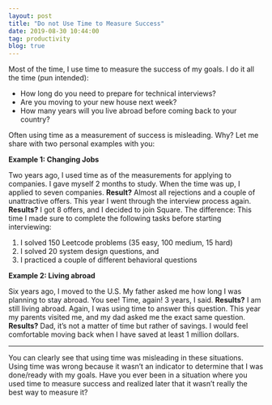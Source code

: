 ```yaml
---
layout: post
title: "Do not Use Time to Measure Success"
date: 2019-08-30 10:44:00
tag: productivity
blog: true
---
```


Most of the time, I use time to measure the success of my goals. I do it all the time (pun intended):

- How long do you need to prepare for technical interviews?
- Are you moving to your new house next week?
- How many years will you live abroad before coming back to your country?

Often using time as a measurement of success is misleading. Why? Let me share with two personal examples with you:

__Example 1: Changing Jobs__

Two years ago, I used time as of the measurements for applying to companies. I gave myself 2 months to study. When the time was up, I applied to seven companies. __Result?__ Almost all rejections and a couple of unattractive offers. This year I went through the interview process again. __Results?__ I got 8 offers, and I decided to join Square. The difference: This time I made sure to complete the following tasks before starting interviewing:

1. I solved 150 Leetcode problems (35 easy, 100 medium, 15 hard)
1. I solved 20 system design questions, and
1. I practiced a couple of different behavioral questions

__Example 2: Living abroad__

Six years ago, I moved to the U.S. My father asked me how long I was planning to stay abroad. You see! Time, again! 3 years, I said. __Results?__ I am still living abroad. Again, I was using time to answer this question. This year my parents visited me, and my dad asked me the exact same question. __Results?__ Dad, it’s not a matter of time but rather of savings. I would feel comfortable moving back when I have saved at least 1 million dollars.

___
You can clearly see that using time was misleading in these situations. Using time was wrong because it wasn’t an indicator to determine that I was done/ready with my goals. Have you ever been in a situation where you used time to measure success and realized later that it wasn’t really the best way to measure it?
